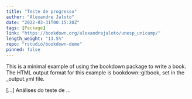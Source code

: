 ```yaml
---
title: "Teste de progresso"
author: "Alexandre Jaloto"
date: "2022-03-31T00:15:20Z"
tags: [Package]
link: "https://bookdown.org/alexandrejaloto/unesp_unicamp/"
length_weight: "13.5%"
repo: "rstudio/bookdown-demo"
pinned: false
---
```


<p>This is a minimal example of using the bookdown package to write a book. The HTML output format for this example is bookdown::gitbook, set in the _output.yml file.</p> [...] Análises do teste de ...
